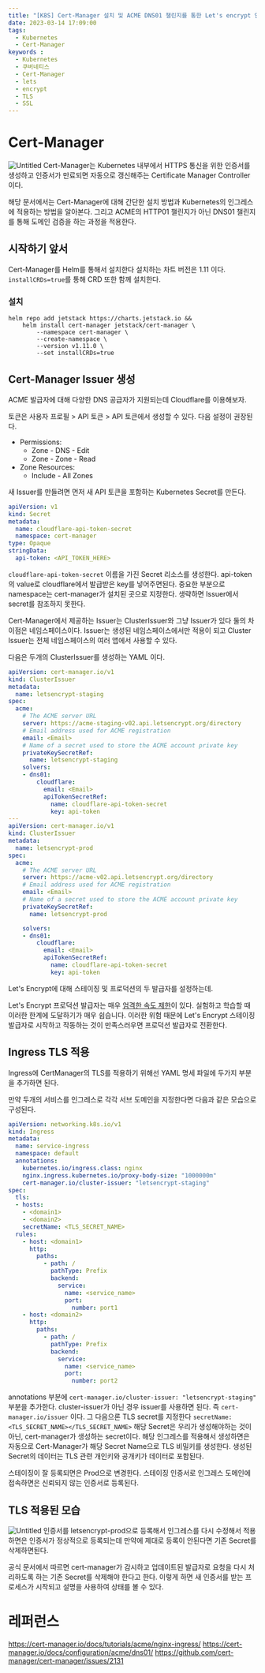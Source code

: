 ```yaml
---
title: "[K8S] Cert-Manager 설치 및 ACME DNS01 챌린지를 통한 Let's encrypt 인증서 발급 및 사용"
date: 2023-03-14 17:09:00
tags:
  - Kubernetes
  - Cert-Manager
keywords :
  - Kubernetes
  - 쿠버네티스
  - Cert-Manager
  - lets
  - encrypt
  - TLS
  - SSL
---
```

# Cert-Manager
![Untitled](0.png)
Cert-Manager는 Kubernetes 내부에서 HTTPS 통신을 위한 인증서를 생성하고 인증서가 만료되면 자동으로 갱신해주는 Certificate Manager Controller 이다.

해당 문서에서는 Cert-Manager에 대해 간단한 설치 방법과 Kubernetes의 인그레스에 적용하는 방법을 알아본다.
그리고 ACME의 HTTP01 챌린지가 아닌 DNS01 챌린지를 통해 도메인 검증을 하는 과정을 적용한다.

## 시작하기 앞서
Cert-Manager를 Helm를 통해서 설치한다 설치하는 차트 버전은 1.11 이다.
`installCRDs=true`를 통해 CRD 또한 함께 설치한다.

### 설치
```shell
helm repo add jetstack https://charts.jetstack.io &&
    helm install cert-manager jetstack/cert-manager \
        --namespace cert-manager \
        --create-namespace \
        --version v1.11.0 \
        --set installCRDs=true
```

## Cert-Manager Issuer 생성
ACME 발급자에 대해 다양한 DNS 공급자가 지원되는데 Cloudflare를 이용해보자.

토큰은 사용자 프로필 > API 토큰 > API 토큰에서 생성할 수 있다. 다음 설정이 권장된다.

- Permissions:
  - Zone - DNS - Edit
  - Zone - Zone - Read
- Zone Resources:
  - Include - All Zones

새 Issuer를 만들려면 먼저 새 API 토큰을 포함하는 Kubernetes Secret를 만든다.

```yaml
apiVersion: v1
kind: Secret
metadata:
  name: cloudflare-api-token-secret
  namespace: cert-manager
type: Opaque
stringData:
  api-token: <API_TOKEN_HERE>
```
`cloudflare-api-token-secret` 이름을 가진 Secret 리소스를 생성한다.
api-token의 value로 cloudflare에서 발급받은 key를 넣어주면된다.
중요한 부분으로 namespace는 cert-manager가 설치된 곳으로 지정한다. 생략하면 Issuer에서 secret를 참조하지 못한다.

Cert-Manager에서 제공하는 Issuer는 ClusterIssuer와 그냥 Issuer가 있다 둘의 차이점은 네임스페이스이다. Issuer는 생성된 네임스페이스에서만 적용이 되고 Cluster Issuer는 전체 네임스페이스의 여러 앱에서 사용할 수 있다.

다음은 두개의 ClusterIssuer를 생성하는 YAML 이다.
```yaml
apiVersion: cert-manager.io/v1
kind: ClusterIssuer
metadata:
  name: letsencrypt-staging
spec:
  acme:
    # The ACME server URL
    server: https://acme-staging-v02.api.letsencrypt.org/directory
    # Email address used for ACME registration
    email: <Email>
    # Name of a secret used to store the ACME account private key
    privateKeySecretRef:
      name: letsencrypt-staging
    solvers:
    - dns01:
        cloudflare:
          email: <Email>
          apiTokenSecretRef:
            name: cloudflare-api-token-secret
            key: api-token
---
apiVersion: cert-manager.io/v1
kind: ClusterIssuer
metadata:
  name: letsencrypt-prod
spec:
  acme:
    # The ACME server URL
    server: https://acme-v02.api.letsencrypt.org/directory
    # Email address used for ACME registration
    email: <Email>
    # Name of a secret used to store the ACME account private key
    privateKeySecretRef:
      name: letsencrypt-prod

    solvers:
    - dns01:
        cloudflare:
          email: <Email>
          apiTokenSecretRef:
            name: cloudflare-api-token-secret
            key: api-token
```
Let's Encrypt에 대해 스테이징 및 프로덕션의 두 발급자를 설정하는데.
  
Let's Encrypt 프로덕션 발급자는 매우 [엄격한 속도 제한](https://letsencrypt.org/docs/rate-limits/)이 있다. 실험하고 학습할 때 이러한 한계에 도달하기가 매우 쉽습니다. 이러한 위험 때문에 Let's Encrypt 스테이징 발급자로 시작하고 작동하는 것이 만족스러우면 프로덕션 발급자로 전환한다.

## Ingress TLS 적용
Ingress에 CertManager의 TLS를 적용하기 위해선 YAML 명세 파일에 두가지 부분을 추가하면 된다.

만약 두개의 서비스를 인그레스로 각각 서브 도메인을 지정한다면 다음과 같은 모습으로 구성된다.

```yaml
apiVersion: networking.k8s.io/v1
kind: Ingress
metadata:
  name: service-ingress
  namespace: default
  annotations:
    kubernetes.io/ingress.class: nginx
    nginx.ingress.kubernetes.io/proxy-body-size: "1000000m"
    cert-manager.io/cluster-issuer: "letsencrypt-staging"
spec:
  tls:
  - hosts: 
    - <domain1>
    - <domain2>
    secretName: <TLS_SECRET_NAME>
  rules:
    - host: <domain1>
      http:
        paths:
          - path: /
            pathType: Prefix
            backend:
              service:
                name: <service_name>
                port:
                  number: port1
    - host: <domain2>
      http:
        paths:
          - path: /
            pathType: Prefix
            backend:
              service:
                name: <service_name>
                port:
                  number: port2
```
annotations 부분에 `cert-manager.io/cluster-issuer: "letsencrypt-staging"` 부분을 추가한다. cluster-issuer가 아닌 경우 issuer를 사용하면 된다. 
즉 `cert-manager.io/issuer` 이다.
그 다음으론 TLS secret를 지정한다 `secretName: <TLS_SECRET_NAME></TLS_SECRET_NAME>` 해당 Secret은 우리가 생성해야하는 것이 아닌, cert-manager가 생성하는 secret이다. 해당 인그레스를 적용해서 생성하면은 자동으로 Cert-Manager가 해당 Secret Name으로 TLS 비밀키를 생성한다. 생성된 Secret의 데이터는 TLS 관련 개인키와 공개키가 데이터로 포함된다.

스테이징이 잘 등록되면은 Prod으로 변경한다. 스테이징 인증서로 인그레스 도메인에 접속하면은 신뢰되지 않는 인증서로 등록된다. 

## TLS 적용된 모습
![Untitled](1.png)
인증서를 letsencrypt-prod으로 등록해서 인그레스를 다시 수정해서 적용하면은 인증서가 정상적으로 등록되는데 만약에 제대로 등록이 안된다면 기존 Secret를 삭제하면된다.

공식 문서에서 따르면 cert-manager가 감시하고 업데이트된 발급자로 요청을 다시 처리하도록 하는 기존 Secret를 삭제해야 한다고 한다. 이렇게 하면 새 인증서를 받는 프로세스가 시작되고 설명을 사용하여 상태를 볼 수 있다. 

# 레퍼런스
https://cert-manager.io/docs/tutorials/acme/nginx-ingress/
https://cert-manager.io/docs/configuration/acme/dns01/
https://github.com/cert-manager/cert-manager/issues/2131